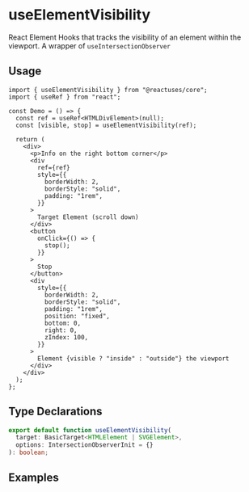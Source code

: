 # useElementVisibility

React Element Hooks that tracks the visibility of an element within the viewport. A wrapper of `useIntersectionObserver`

## Usage

```tsx
import { useElementVisibility } from "@reactuses/core";
import { useRef } from "react";

const Demo = () => {
  const ref = useRef<HTMLDivElement>(null);
  const [visible, stop] = useElementVisibility(ref);

  return (
    <div>
      <p>Info on the right bottom corner</p>
      <div
        ref={ref}
        style={{
          borderWidth: 2,
          borderStyle: "solid",
          padding: "1rem",
        }}
      >
        Target Element (scroll down)
      </div>
      <button
        onClick={() => {
          stop();
        }}
      >
        Stop
      </button>
      <div
        style={{
          borderWidth: 2,
          borderStyle: "solid",
          padding: "1rem",
          position: "fixed",
          bottom: 0,
          right: 0,
          zIndex: 100,
        }}
      >
        Element {visible ? "inside" : "outside"} the viewport
      </div>
    </div>
  );
};
```


## Type Declarations

```ts
export default function useElementVisibility(
  target: BasicTarget<HTMLElement | SVGElement>,
  options: IntersectionObserverInit = {}
): boolean;
```

## Examples
